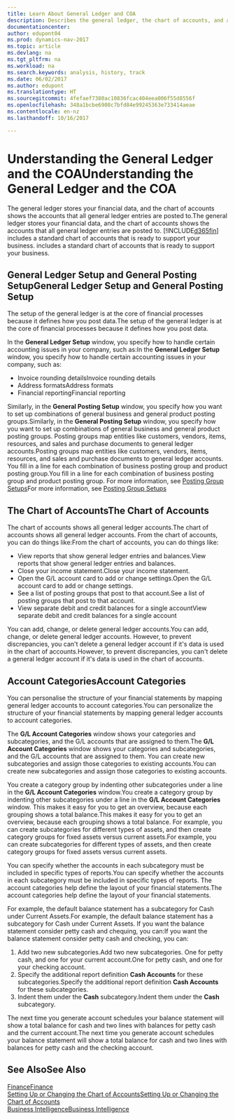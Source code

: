 ```yaml
---
title: Learn About General Ledger and COA
description: Describes the general ledger, the chart of accounts, and account categories.
documentationcenter: 
author: edupont04
ms.prod: dynamics-nav-2017
ms.topic: article
ms.devlang: na
ms.tgt_pltfrm: na
ms.workload: na
ms.search.keywords: analysis, history, track
ms.date: 06/02/2017
ms.author: edupont
ms.translationtype: HT
ms.sourcegitcommit: 4fefaef7380ac10836fcac404eea006f55d8556f
ms.openlocfilehash: 348a1bcbe6908c7bfd84e99245363e733414aeae
ms.contentlocale: en-nz
ms.lasthandoff: 10/16/2017

---
```

# <a name="understanding-the-general-ledger-and-the-coa"></a><span data-ttu-id="e4afb-103">Understanding the General Ledger and the COA</span><span class="sxs-lookup"><span data-stu-id="e4afb-103">Understanding the General Ledger and the COA</span></span>
<span data-ttu-id="e4afb-104">The general ledger stores your financial data, and the chart of accounts shows the accounts that all general ledger entries are posted to.</span><span class="sxs-lookup"><span data-stu-id="e4afb-104">The general ledger stores your financial data, and the chart of accounts shows the accounts that all general ledger entries are posted to.</span></span> [!INCLUDE[d365fin](includes/d365fin_md.md)]<span data-ttu-id="e4afb-105"> includes a standard chart of accounts that is ready to support your business.</span><span class="sxs-lookup"><span data-stu-id="e4afb-105"> includes a standard chart of accounts that is ready to support your business.</span></span>

## <a name="general-ledger-setup-and-general-posting-setup"></a><span data-ttu-id="e4afb-106">General Ledger Setup and General Posting Setup</span><span class="sxs-lookup"><span data-stu-id="e4afb-106">General Ledger Setup and General Posting Setup</span></span>
<span data-ttu-id="e4afb-107">The setup of the general ledger is at the core of financial processes because it defines how you post data.</span><span class="sxs-lookup"><span data-stu-id="e4afb-107">The setup of the general ledger is at the core of financial processes because it defines how you post data.</span></span>  

<span data-ttu-id="e4afb-108">In the **General Ledger Setup** window, you specify how to handle certain accounting issues in your company, such as:</span><span class="sxs-lookup"><span data-stu-id="e4afb-108">In the **General Ledger Setup** window, you specify how to handle certain accounting issues in your company, such as:</span></span>  

* <span data-ttu-id="e4afb-109">Invoice rounding details</span><span class="sxs-lookup"><span data-stu-id="e4afb-109">Invoice rounding details</span></span>  
* <span data-ttu-id="e4afb-110">Address formats</span><span class="sxs-lookup"><span data-stu-id="e4afb-110">Address formats</span></span>  
* <span data-ttu-id="e4afb-111">Financial reporting</span><span class="sxs-lookup"><span data-stu-id="e4afb-111">Financial reporting</span></span>  

<span data-ttu-id="e4afb-112">Similarly, in the **General Posting Setup** window, you specify how you want to set up combinations of general business and general product posting groups.</span><span class="sxs-lookup"><span data-stu-id="e4afb-112">Similarly, in the **General Posting Setup** window, you specify how you want to set up combinations of general business and general product posting groups.</span></span> <span data-ttu-id="e4afb-113">Posting groups map entities like customers, vendors, items, resources, and sales and purchase documents to general ledger accounts.</span><span class="sxs-lookup"><span data-stu-id="e4afb-113">Posting groups map entities like customers, vendors, items, resources, and sales and purchase documents to general ledger accounts.</span></span> <span data-ttu-id="e4afb-114">You fill in a line for each combination of business posting group and product posting group.</span><span class="sxs-lookup"><span data-stu-id="e4afb-114">You fill in a line for each combination of business posting group and product posting group.</span></span> <span data-ttu-id="e4afb-115">For more information, see [Posting Group Setups](finance-posting-groups.md)</span><span class="sxs-lookup"><span data-stu-id="e4afb-115">For more information, see [Posting Group Setups](finance-posting-groups.md)</span></span>  

## <a name="the-chart-of-accounts"></a><span data-ttu-id="e4afb-116">The Chart of Accounts</span><span class="sxs-lookup"><span data-stu-id="e4afb-116">The Chart of Accounts</span></span>
<span data-ttu-id="e4afb-117">The chart of accounts shows all general ledger accounts.</span><span class="sxs-lookup"><span data-stu-id="e4afb-117">The chart of accounts shows all general ledger accounts.</span></span> <span data-ttu-id="e4afb-118">From the chart of accounts, you can do things like:</span><span class="sxs-lookup"><span data-stu-id="e4afb-118">From the chart of accounts, you can do things like:</span></span>  

* <span data-ttu-id="e4afb-119">View reports that show general ledger entries and balances.</span><span class="sxs-lookup"><span data-stu-id="e4afb-119">View reports that show general ledger entries and balances.</span></span>  
* <span data-ttu-id="e4afb-120">Close your income statement.</span><span class="sxs-lookup"><span data-stu-id="e4afb-120">Close your income statement.</span></span>  
* <span data-ttu-id="e4afb-121">Open the G/L account card to add or change settings.</span><span class="sxs-lookup"><span data-stu-id="e4afb-121">Open the G/L account card to add or change settings.</span></span>  
* <span data-ttu-id="e4afb-122">See a list of posting groups that post to that account.</span><span class="sxs-lookup"><span data-stu-id="e4afb-122">See a list of posting groups that post to that account.</span></span>
* <span data-ttu-id="e4afb-123">View separate debit and credit balances for a single account</span><span class="sxs-lookup"><span data-stu-id="e4afb-123">View separate debit and credit balances for a single account</span></span>  

<span data-ttu-id="e4afb-124">You can add, change, or delete general ledger accounts.</span><span class="sxs-lookup"><span data-stu-id="e4afb-124">You can add, change, or delete general ledger accounts.</span></span> <span data-ttu-id="e4afb-125">However, to prevent discrepancies, you can't delete a general ledger account if it's data is used in the chart of accounts.</span><span class="sxs-lookup"><span data-stu-id="e4afb-125">However, to prevent discrepancies, you can't delete a general ledger account if it's data is used in the chart of accounts.</span></span>  

## <a name="account-categories"></a><span data-ttu-id="e4afb-126">Account Categories</span><span class="sxs-lookup"><span data-stu-id="e4afb-126">Account Categories</span></span>
<span data-ttu-id="e4afb-127">You can personalise the structure of your financial statements by mapping general ledger accounts to account categories.</span><span class="sxs-lookup"><span data-stu-id="e4afb-127">You can personalize the structure of your financial statements by mapping general ledger accounts to account categories.</span></span>  

<span data-ttu-id="e4afb-128">The **G/L Account Categories** window shows your categories and subcategories, and the G/L accounts that are assigned to them.</span><span class="sxs-lookup"><span data-stu-id="e4afb-128">The **G/L Account Categories** window shows your categories and subcategories, and the G/L accounts that are assigned to them.</span></span> <span data-ttu-id="e4afb-129">You can create new subcategories and assign those categories to existing accounts.</span><span class="sxs-lookup"><span data-stu-id="e4afb-129">You can create new subcategories and assign those categories to existing accounts.</span></span>  

<span data-ttu-id="e4afb-130">You create a category group by indenting other subcategories under a line in the **G/L Account Categories** window.</span><span class="sxs-lookup"><span data-stu-id="e4afb-130">You create a category group by indenting other subcategories under a line in the **G/L Account Categories** window.</span></span> <span data-ttu-id="e4afb-131">This makes it easy for you to get an overview, because each grouping shows a total balance.</span><span class="sxs-lookup"><span data-stu-id="e4afb-131">This makes it easy for you to get an overview, because each grouping shows a total balance.</span></span> <span data-ttu-id="e4afb-132">For example, you can create subcategories for different types of assets, and then create category groups for fixed assets versus current assets.</span><span class="sxs-lookup"><span data-stu-id="e4afb-132">For example, you can create subcategories for different types of assets, and then create category groups for fixed assets versus current assets.</span></span>  

<span data-ttu-id="e4afb-133">You can specify whether the accounts in each subcategory must be included in specific types of reports.</span><span class="sxs-lookup"><span data-stu-id="e4afb-133">You can specify whether the accounts in each subcategory must be included in specific types of reports.</span></span> <span data-ttu-id="e4afb-134">The account categories help define the layout of your financial statements.</span><span class="sxs-lookup"><span data-stu-id="e4afb-134">The account categories help define the layout of your financial statements.</span></span>  

<span data-ttu-id="e4afb-135">For example, the default balance statement has a subcategory for Cash under Current Assets.</span><span class="sxs-lookup"><span data-stu-id="e4afb-135">For example, the default balance statement has a subcategory for Cash under Current Assets.</span></span> <span data-ttu-id="e4afb-136">If you want the balance statement consider petty cash and chequing, you can:</span><span class="sxs-lookup"><span data-stu-id="e4afb-136">If you want the balance statement consider petty cash and checking, you can:</span></span>  

1. <span data-ttu-id="e4afb-137">Add two new subcategories.</span><span class="sxs-lookup"><span data-stu-id="e4afb-137">Add two new subcategories.</span></span> <span data-ttu-id="e4afb-138">One for petty cash, and one for your current account.</span><span class="sxs-lookup"><span data-stu-id="e4afb-138">One for petty cash, and one for your checking account.</span></span>  
2. <span data-ttu-id="e4afb-139">Specify the additional report definition **Cash Accounts** for these subcategories.</span><span class="sxs-lookup"><span data-stu-id="e4afb-139">Specify the additional report definition **Cash Accounts** for these subcategories.</span></span>  
3. <span data-ttu-id="e4afb-140">Indent them under the **Cash** subcategory.</span><span class="sxs-lookup"><span data-stu-id="e4afb-140">Indent them under the **Cash** subcategory.</span></span>  

<span data-ttu-id="e4afb-141">The next time you generate account schedules your balance statement will show a total balance for cash and two lines with balances for petty cash and the current account.</span><span class="sxs-lookup"><span data-stu-id="e4afb-141">The next time you generate account schedules your balance statement will show a total balance for cash and two lines with balances for petty cash and the checking account.</span></span>  

## <a name="see-also"></a><span data-ttu-id="e4afb-142">See Also</span><span class="sxs-lookup"><span data-stu-id="e4afb-142">See Also</span></span>
[<span data-ttu-id="e4afb-143">Finance</span><span class="sxs-lookup"><span data-stu-id="e4afb-143">Finance</span></span>](finance.md)  
[<span data-ttu-id="e4afb-144">Setting Up or Changing the Chart of Accounts</span><span class="sxs-lookup"><span data-stu-id="e4afb-144">Setting Up or Changing the Chart of Accounts</span></span>](finance-setup-chart-accounts.md)  
[<span data-ttu-id="e4afb-145">Business Intelligence</span><span class="sxs-lookup"><span data-stu-id="e4afb-145">Business Intelligence</span></span>](bi.md)  

